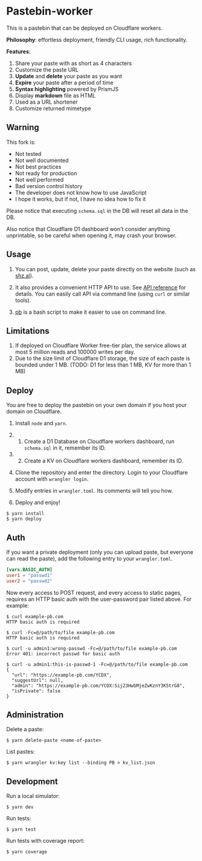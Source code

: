 # Pastebin-worker

This is a pastebin that can be deployed on Cloudflare workers.

**Philosophy**: effortless deployment, friendly CLI usage, rich functionality. 

**Features**:

1. Share your paste with as short as 4 characters
2. Customize the paste URL
4. **Update** and **delete** your paste as you want
5. **Expire** your paste after a period of time
6. **Syntax highlighting** powered by PrismJS
7. Display **markdown** file as HTML
8. Used as a URL shortener
9. Customize returned mimetype

## Warning

This fork is:

- Not tested
- Not well documented
- Not best practices
- Not ready for production
- Not well performed
- Bad version control history
- The developer does not know how to use JavaScript
- I hope it works, but if not, I have no idea how to fix it

Please notice that executing `schema.sql` in the DB will reset all data in the DB.

Also notice that Cloudflare D1 dashboard won't consider anything unprintable, so be careful when opening it, may crash your browser.

## Usage

1. You can post, update, delete your paste directly on the website (such as [shz.al](https://shz.al)). 

2. It also provides a convenient HTTP API to use. See [API reference](doc/api.md) for details. You can easily call API via command line (using `curl` or similar tools). 

3. [pb](/scripts) is a bash script to make it easier to use on command line.

## Limitations

1. If deployed on Cloudflare Worker free-tier plan, the service allows at most 5 million reads and 100000 writes per day.
2. Due to the size limit of Cloudflare D1 storage, the size of each paste is bounded under 1 MB. (TODO: D1 for less than 1 MB, KV for more than 1 MB)

## Deploy

You are free to deploy the pastebin on your own domain if you host your domain on Cloudflare. 

1. Install `node` and `yarn`.

2. 1. Create a D1 Database on Cloudflare workers dashboard, run `schema.sql` in it, remember its ID.

2. 2. Create a KV on Cloudflare workers dashboard, remember its ID.

3. Clone the repository and enter the directory. Login to your Cloudflare account with `wrangler login`.

4. Modify entries in `wrangler.toml`. Its comments will tell you how.

5. Deploy and enjoy!

```shell
$ yarn install
$ yarn deploy
```

## Auth

If you want a private deployment (only you can upload paste, but everyone can read the paste), add the following entry to your `wrangler.toml`.

```toml
[vars.BASIC_AUTH]
user1 = "passwd1"
user2 = "passwd2"
```

Now every access to POST request, and every access to static pages, requires an HTTP basic auth with the user-password pair listed above. For example:

```shell
$ curl example-pb.com
HTTP basic auth is required

$ curl -Fc=@/path/to/file example-pb.com
HTTP basic auth is required

$ curl -u admin1:wrong-passwd -Fc=@/path/to/file example-pb.com
Error 401: incorrect passwd for basic auth

$ curl -u admin1:this-is-passwd-1 -Fc=@/path/to/file example-pb.com
{
  "url": "https://example-pb.com/YCDX",
  "suggestUrl": null,
  "admin": "https://example-pb.com/YCDX:Sij23HwbMjeZwKznY3K5trG8",
  "isPrivate": false
}
```

## Administration
Delete a paste:
```console
$ yarn delete-paste <name-of-paste>
```

List pastes:
```console
$ yarn wrangler kv:key list --binding PB > kv_list.json
```

## Development

Run a local simulator:
```console
$ yarn dev
```

Run tests:
```console
$ yarn test
```

Run tests with coverage report:
```console
$ yarn coverage
```
